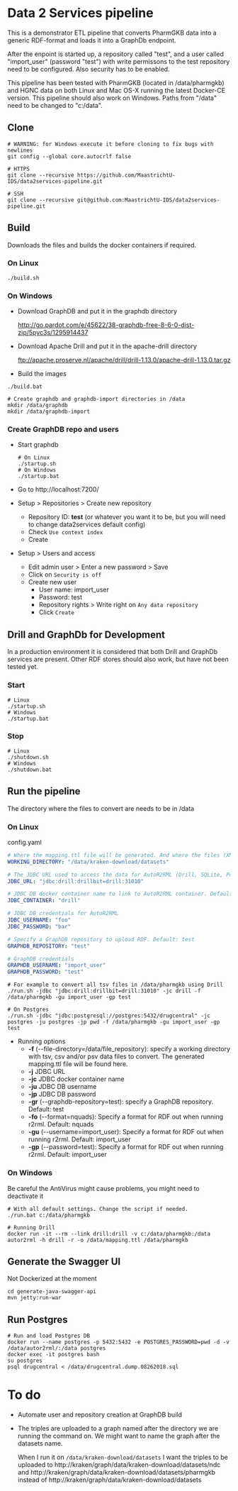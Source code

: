 # Data 2 Services pipeline
This is a demonstrator ETL pipeline that converts PharmGKB data into a generic RDF-format and loads it into a GraphDb endpoint. 

After the enpoint is started up, a repository called "test", and a user called "import_user" (password "test") with write permissons to the test repository need to be configured. Also security has to be enabled.

This pipeline has been tested with PharmGKB (located in /data/pharmgkb) and HGNC data on both Linux and Mac OS-X running the latest Docker-CE version. This pipeline should also work on Windows. Paths from "/data" need to be changed to "c:/data".

## Clone

```shell
# WARNING: for Windows execute it before cloning to fix bugs with newlines
git config --global core.autocrlf false

# HTTPS
git clone --recursive https://github.com/MaastrichtU-IDS/data2services-pipeline.git

# SSH
git clone --recursive git@github.com:MaastrichtU-IDS/data2services-pipeline.git
```

## Build

Downloads the files and builds the docker containers if required.

### On Linux

```shell
./build.sh
```

### On Windows

* Download GraphDB and put it in the graphdb directory

  http://go.pardot.com/e/45622/38-graphdb-free-8-6-0-dist-zip/5pyc3s/1295914437

* Download Apache Drill and put it in the apache-drill directory

  ftp://apache.proserve.nl/apache/drill/drill-1.13.0/apache-drill-1.13.0.tar.gz

* Build the images

```shell
./build.bat

# Create graphdb and graphdb-import directories in /data
mkdir /data/graphdb
mkdir /data/graphdb-import
```

### Create GraphDB repo and users

* Start graphdb

  ```shell
  # On Linux
  ./startup.sh
  # On Windows
  ./startup.bat
  ```

* Go to http://localhost:7200/

* Setup > Repositories > Create new repository

  * Repository ID: **test** (or whatever you want it to be, but you will need to change data2services default config)
  * Check `Use context index`
  * Create

* Setup > Users and access

  * Edit admin user > Enter a new password > Save
  * Click on `Security is off` 
  * Create new user
    * User name: import_user
    * Password: test
    * Repository rights > Write right on `Any data repository`
    * Click `Create`



## Drill and GraphDb for Development

In a production environment it is considered that both Drill and GraphDb services are present. Other RDF stores should also work, but have not been tested yet.
### Start
```shell
# Linux
./startup.sh
# Windows
./startup.bat
```
### Stop
```shell
# Linux
./shutdown.sh
# Windows
./shutdown.bat
```



## Run the pipeline

The directory where the files to convert are needs to be in /data

### On Linux

config.yaml

```yaml
# Where the mapping.ttl file will be generated. And where the files (XML, TSV, CSV...) to convert need to be put
WORKING_DIRECTORY: "/data/kraken-download/datasets"

# The JDBC URL used to access the data for AutoR2RML (Drill, SQLite, Postgres)
JDBC_URL: "jdbc:drill:drillbit=drill:31010"

# JDBC DB docker container name to link to AutoR2RML container. Default: drill
JDBC_CONTAINER: "drill"

# JDBC DB credentials for AutoR2RML
JDBC_USERNAME: "foo"
JDBC_PASSWORD: "bar"

# Specify a GraphDB repository to upload RDF. Default: test
GRAPHDB_REPOSITORY: "test"

# GraphDB credentials
GRAPHDB_USERNAME: "import_user" 
GRAPHDB_PASSWORD: "test"
```



```shell
# For example to convert all tsv files in /data/pharmgkb using Drill 
./run.sh -jdbc "jdbc:drill:drillbit=drill:31010" -jc drill -f /data/pharmgkb -gu import_user -gp test

# On Postgres
./run.sh -jdbc "jdbc:postgresql://postgres:5432/drugcentral" -jc postgres -ju postgres -jp pwd -f /data/pharmgkb -gu import_user -gp test
```

* Running options
  * **-f** (--file-directory=/data/file_repository): specify a working directory with tsv, csv and/or psv data files to convert. The generated mapping.ttl file will be found here.
  * **-j** JDBC URL
  * **-jc** JDBC docker container name
  * **-ju** JDBC DB username
  * **-jp** JDBC DB password
  * **-gr** (--graphdb-repository=test): specify a GraphDB repository. Default: test
  * **-fo** (--format=nquads): Specify a format for RDF out when running r2rml. Default: nquads
  * **-gu** (--username=import_user): Specify a format for RDF out when running r2rml. Default: import_user
  * **-gp** (--password=test): Specify a format for RDF out when running r2rml. Default: import_user



### On Windows

Be careful the AntiVirus might cause problems, you might need to deactivate it

```shell
# With all default settings. Change the script if needed.
./run.bat c:/data/pharmgkb

# Running Drill
docker run -it --rm --link drill:drill -v c:/data/pharmgkb:/data autor2rml -h drill -r -o /data/mapping.ttl /data/pharmgkb
```



## Generate the Swagger UI

Not Dockerized at the moment

```shell
cd generate-java-swagger-api
mvn jetty:run-war
```



## Run Postgres

```shell
# Run and load Postgres DB
docker run --name postgres -p 5432:5432 -e POSTGRES_PASSWORD=pwd -d -v /data/autor2rml/:/data postgres
docker exec -it postgres bash
su postgres
psql drugcentral < /data/drugcentral.dump.08262018.sql
```





# To do

* Automate user and repository creation at GraphDB build

* The triples are uploaded to a graph named after the directory we are running the command on. We might want to name the graph after the datasets name.

  When I run it on `/data/kraken-download/datasets` I want the triples to be uploaded to http://kraken/graph/data/kraken-download/datasets/ndc and  http://kraken/graph/data/kraken-download/datasets/pharmgkb instead of  http://kraken/graph/data/kraken-download/datasets